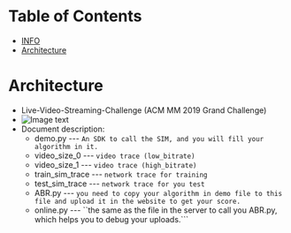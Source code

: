 Table of Contents
=================

   * [INFO]()
   * [Architecture]()
   
# Architecture
* Live-Video-Streaming-Challenge (ACM MM 2019 Grand Challenge)
* ![Image text](https://github.com/NGnetLab/Live-Video-Streaming-Challenge/blob/master/幻灯片1.gif)
* Document description:
     * demo.py         --- ```An SDK to call the SIM, and you will fill your algorithm in it. ```
     * video_size_0    --- ```video trace (low_bitrate)```
     * video_size_1    --- ```video trace (high_bitrate)```
     * train_sim_trace --- ```network trace for training```
     * test_sim_trace  --- ```network trace for you test```
     * ABR.py          --- ```you need to copy your algorithm in demo file to this file and upload it in the website to get your score.```
     * online.py       --- ``the same as the file in the server to call you ABR.py, which helps you to debug your uploads.```
